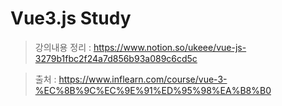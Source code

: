 # Vue3.js Study

> 강의내용 정리 : https://www.notion.so/ukeee/vue-js-3279b1fbc2f24a7d856b93a089c6cd5c

> 출처 : https://www.inflearn.com/course/vue-3-%EC%8B%9C%EC%9E%91%ED%95%98%EA%B8%B0
